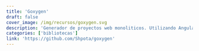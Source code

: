 ```yaml
---
title: 'Goxygen'
draft: false
cover_image: /img/recursos/goxygen.svg
description: 'Generador de proyectos web monoliticos. Utilizando Angular, React o Vue como frontend.'
categories: ['bibliotecas']
link: 'https://github.com/Shpota/goxygen'
---
```

